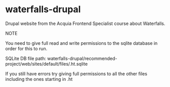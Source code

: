 # waterfalls-drupal
Drupal website from the Acquia Frontend Specialist course about Waterfalls.

NOTE

You need to give full read and write permissions to the sqlite database in order for this to run. 

SQLite DB file path: waterfalls-drupal/recommended-project/web/sites/default/files/.ht.sqlite

If you still have errors try giving full permissions to all the other files including the ones starting in .ht
